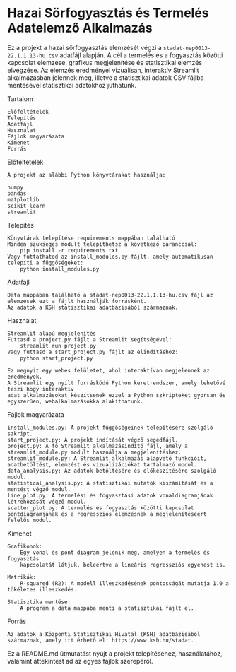 # Hazai Sörfogyasztás és Termelés Adatelemző Alkalmazás


Ez a projekt a hazai sörfogyasztás elemzését végzi a `stadat-nep0013-22.1.1.13-hu.csv` adatfájl alapján. A cél a termelés és a fogyasztás közötti kapcsolat elemzése, grafikus megjelenítése és statisztikai elemzés elvégzése. Az elemzés eredményei vizuálisan, interaktív Streamlit alkalmazásban jelennek meg, illetve a statisztikai adatok CSV fájlba mentésével statisztikai adatokhoz juthatunk.

Tartalom

    Előfeltételek
    Telepítés
    Adatfájl
    Használat
    Fájlok magyarázata
    Kimenet
    Forrás

Előfeltételek

    A projekt az alábbi Python könyvtárakat használja:

    numpy
    pandas
    matplotlib
    scikit-learn
    streamlit 

Telepítés

    Könyvtárak telepítése requirements mappában található
    Minden szükséges modult telepíthetsz a következő paranccsal:
        pip install -r requirements.txt
    Vagy futtathatod az install_modules.py fájlt, amely automatikusan telepíti a függőségeket:
        python install_modules.py


Adatfájl 

    Data mappában található a stadat-nep0013-22.1.1.13-hu.csv fájl az elemzések ezt a fájlt használják forrásként. 
    Az adatok a KSH statisztikai adatbázisából származnak.

Használat

    Streamlit alapú megjelenítés
    Futtasd a project.py fájlt a Streamlit segítségével: 
        streamlit run project.py 
    Vagy futtasd a start_project.py fájlt az elindításhoz:
        python start_project.py
 
    Ez megnyit egy webes felületet, ahol interaktívan megjelennek az eredmények.
    A Streamlit egy nyílt forráskódú Python keretrendszer, amely lehetővé teszi hogy interaktív 
    adat alkalmazásokat készítsenek ezzel a Python szkripteket gyorsan és egyszerűen, webalkalmazásokká alakíthatunk.

Fájlok magyarázata

    install_modules.py: A projekt függőségeinek telepítésére szolgáló szkript.
    start_project.py: A projekt indítását végző segédfájl.
    project.py: A fő Streamlit alkalmazásindító fájl, amely a streamlit_module.py modult használja a megjelenítéshez.
    streamlit_module.py: A Streamlit alkalmazás alapvető funkcióit, adatbetöltést, elemzést és vizualizációkat tartalmazó modul.
    data_analysis.py: Az adatok betöltésére és előkészítésére szolgáló modul.
    statistical_analysis.py: A statisztikai mutatók kiszámítását és a mentést végző modul.
    line_plot.py: A termelési és fogyasztási adatok vonaldiagramjának létrehozását végző modul.
    scatter_plot.py: A termelés és fogyasztás közötti kapcsolat pontdiagramjának és a regressziós elemzésnek a megjelenítéséért felelős modul.

Kimenet

    Grafikonok:
        Egy vonal és pont diagram jelenik meg, amelyen a termelés és fogyasztás 
        kapcsolatát látjuk, beleértve a lineáris regressziós egyenest is.
        
    Metrikák:
        R-squared (R2): A modell illeszkedésének pontosságát mutatja 1.0 a tökéletes illeszkedés.

    Statisztika mentése:
        A program a data mappába menti a statisztikai fájlt el.

    

Forrás

    Az adatok a Központi Statisztikai Hivatal (KSH) adatbázisából származnak, amely itt érhető el: https://www.ksh.hu/stadat.

Ez a README.md útmutatást nyújt a projekt telepítéséhez, használatához, valamint áttekintést ad az egyes fájlok szerepéről.

